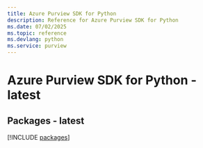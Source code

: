 ```yaml
---
title: Azure Purview SDK for Python
description: Reference for Azure Purview SDK for Python
ms.date: 07/02/2025
ms.topic: reference
ms.devlang: python
ms.service: purview
---
```

# Azure Purview SDK for Python - latest
## Packages - latest
[!INCLUDE [packages](purview-index.md)]